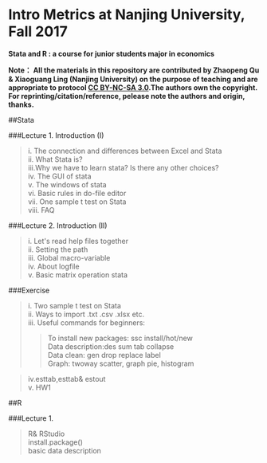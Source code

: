 # Intro Metrics at Nanjing University, Fall 2017

**Stata and R : a course for junior students major in economics**


**Note：
All the materials in this repository are contributed by Zhaopeng Qu & Xiaoguang Ling (Nanjing University) on the purpose of teaching and are appropriate to protocol [CC BY-NC-SA 3.0][1].The authors own the copyright. For reprinting/citation/reference, pelease note the authors and origin, thanks.**

[1]:https://creativecommons.org/licenses/by-nc-sa/3.0/


##Stata

###Lecture 1. Introduction (I)

>i. The connection and differences between Excel and Stata    
>ii. What Stata is?   
>iii.Why we have to learn stata? Is there any other choices?   
>iv. The GUI of stata   
>v. The windows of stata   
>vi. Basic rules in do-file editor   
>vii. One sample t test on Stata   
>viii. FAQ   

###Lecture 2.  Introduction (II)
	
>i. Let's read help files together   
>ii. Setting the path   
>iii. Global macro-variable   
>iv. About logfile   
>v. Basic matrix operation stata   
	
###Exercise

>i. Two sample t test on Stata   
>ii. Ways to import .txt .csv .xlsx etc.   
>iii. Useful commands for beginners:
>>	To install new packages: ssc install/hot/new   
		Data description:des sum tab collapse   
		Data clean: gen drop replace label   
		Graph: twoway scatter, graph pie, histogram       

>iv.esttab,esttab& estout   
>v. HW1

##R

###Lecture 1.
>R& RStudio   
>install.package()       
>basic data description
	



